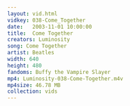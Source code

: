 ```yaml
---
layout: vid.html
vidkey: 038-Come_Together
date:   2003-11-01 10:00:00
title:  Come Together
creators: Luminosity
song: Come Together
artist: Beatles
width: 640
height: 480
fandoms: Buffy the Vampire Slayer
mp4: Luminosity-038-Come-Together.m4v
mp4size: 46.78 MB
collection: vids
---
```


  <div>
  
  </div>
  